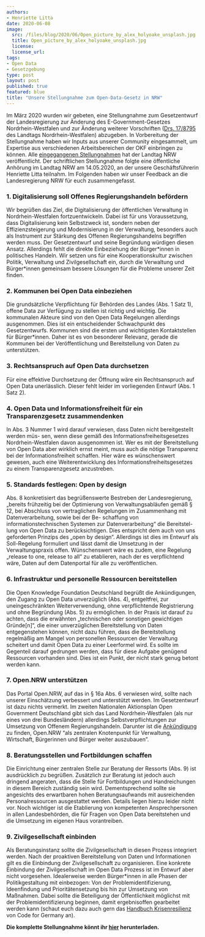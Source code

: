 ```yaml
---
authors:
- Henriette Litta
date: 2020-06-08
image: 
  src: /files/blog/2020/06/Open_picture_by_alex_holyoake_unsplash.jpg
  title: Open_picture_by_alex_holyoake_unsplash.jpg
  license:
  license_url:
tags:
- Open Data
- Gesetzgebung
type: post
layout: post
published: true
featured: blue
title: "Unsere Stellungnahme zum Open-Data-Gesetz in NRW"
---
```


Im März 2020 wurden wir gebeten, eine Stellungnahme zum Gesetzentwurf der Landesregierung zur Änderung des E-Government-Gesetzes Nordrhein-Westfalen und zur Änderung weiterer Vorschriften ([Drs. 17/8795](https://www.landtag.nrw.de/portal/WWW/dokumentenarchiv/Dokument/MMD17-8795.pdf) des Landtags Nordrhein-Westfalen) abzugeben. In Vorbereitung der Stellungnahme haben wir Inputs aus unserer Community eingesammelt, um Expertise aus verschiedenen Arbeitsbereichen der OKF einbringen zu können. Alle [eingegangenen Stellungnahmen](https://www.landtag.nrw.de/home/dokumente_und_recherche/aktuelle-dokumente.html?dokTyp=ST&wp=17&dokNum=Drs%2017/8795&_eventId_sendform=suchen) hat der Landtag NRW veröffentlicht. Der schriftlichen Stellungnahme folgte eine öffentliche Anhörung im Landtag NRW am 14.05.2020, an der unsere Geschäftsführerin Henriette Litta teilnahm. Im Folgenden haben wir unser Feedback an die Landesregierung NRW für euch zusammengefasst.

### 1. Digitalisierung soll Offenes Regierungshandeln befördern

Wir begrüßen das Ziel, die Digitalisierung der öffentlichen Verwaltung in Nordrhein-Westfalen fortzuentwickeln. Dabei ist für uns Voraussetzung, dass Digitalisierung kein Selbstzweck ist, sondern neben der Effizienzsteigerung und Modernisierung in der Verwaltung, besonders auch als Instrument zur Stärkung des Offenen Regierungshandelns begriffen werden muss. Der Gesetzentwurf und seine Begründung würdigen diesen Ansatz. Allerdings fehlt die direkte Einbeziehung der Bürger\*innen in politisches Handeln. Wir setzen uns für eine Kooperationskultur zwischen Politik, Verwaltung und Zivilgesellschaft ein, durch die Verwaltung und Bürger\*innen gemeinsam bessere Lösungen für die Probleme unserer Zeit finden. 

### 2. Kommunen bei Open Data einbeziehen

Die grundsätzliche Verpflichtung für Behörden des Landes (Abs. 1 Satz 1), offene Data zur Verfügung zu stellen ist richtig und wichtig. Die kommunalen Akteure sind von den Open Data Regelungen allerdings ausgenommen. Dies ist ein entscheidender Schwachpunkt des Gesetzentwurfs. Kommunen sind die ersten und wichtigsten Kontaktstellen für Bürger\*innen. Daher ist es von besonderer Relevanz, gerade die Kommunen bei der Veröffentlichung und Bereitstellung von Daten zu unterstützen. 

### 3. Rechtsanspruch auf Open Data durchsetzen

Für eine effektive Durchsetzung der Öffnung wäre ein Rechtsanspruch auf Open Data unerlässlich. Dieser fehlt leider im vorliegenden Entwurf (Abs. 1 Satz 2).  

### 4. Open Data und Informationsfreiheit für ein Transparenzgesetz zusammendenken 

In Abs. 3 Nummer 1 wird darauf verwiesen, dass Daten nicht bereitgestellt werden müs- sen, wenn diese gemäß des Informationsfreiheitsgesetzes Nordrhein-Westfalen davon ausgenommen ist. Wer es mit der Bereitstellung von Open Data aber wirklich ernst meint, muss auch die nötige Transparenz bei der Informationsfreiheit schaffen. Hier wäre es wünschenswert gewesen, auch eine Weiterentwicklung des Informationsfreiheitsgesetzes zu einem Transparenzgesetz anzustreben.

### 5. Standards festlegen: Open by design 

Abs. 8 konkretisiert das begrüßenswerte Bestreben der Landesregierung, „bereits frühzeitig bei der Optimierung von Verwaltungsabläufen gemäß § 12, bei Abschluss von vertraglichen Regelungen im Zusammenhang mit Datenverarbeitung, sowie bei der Be- schaffung von informationstechnischen Systemen zur Datenverarbeitung“ die Bereitstel- lung von Open Data zu berücksichtigen. Dies entspricht dem auch von uns geforderten Prinzips des „open by design“. Allerdings ist dies im Entwurf als Soll-Regelung formuliert und lässt damit die Umsetzung in der Verwaltungspraxis offen. Wünschenswert wäre es zudem, eine Regelung „release to one, release to all“ zu etablieren, nach der es verpflichtend wäre, Daten auf dem Datenportal für alle zu veröffentlichen.

### 6. Infrastruktur und personelle Ressourcen bereitstellen

Die Open Knowledge Foundation Deutschland begrüßt die Ankündigungen, den Zugang zu Open Data unverzüglich (Abs. 4), entgeltfrei, zur uneingeschränkten Weiterverwendung, ohne verpflichtende Registrierung und ohne Begründung (Abs. 5) zu ermöglichen. In der Praxis ist darauf zu achten, dass die erwähnten „technischen oder sonstigen gewichtigen Gründe[n]“, die einer unverzüglichen Bereitstellung von Daten entgegenstehen können, nicht dazu führen, dass die Bereitstellung regelmäßig am Mangel von personellen Ressourcen der Verwaltung scheitert und damit Open Data zu einer Leerformel wird. Es sollte im Gegenteil darauf gedrungen werden, dass für diese Aufgabe genügend Ressourcen vorhanden sind. Dies ist ein Punkt, der nicht stark genug betont werden kann. 

### 7. Open.NRW unterstützen

Das Portal Open.NRW, auf das in § 16a Abs. 6 verwiesen wird, sollte nach unserer Einschätzung verbessert und unterstützt werden. Im Gesetzentwurf ist dazu nichts vermerkt. Im zweiten Nationalen Aktionsplan Open Government Deutschland gibt sich das Land Nordrhein-Westfalen (als nur eines von drei Bundesländern) allerdings Selbstverpflichtungen zur Umsetzung von Offenem Regierungshandeln. Darunter ist die [Ankündigung](https://www.open-government-deutschland.de/resource/blob/1591050/1704550/60aeb46427baf41c0a3ccb35134c03d8/zweiter-nationaler-aktionsplan-ogp-de-kurzfassung-bf-data.pdf?download=1) zu finden, Open.NRW “als zentralen Knotenpunkt für Verwaltung, Wirtschaft, Bürgerinnen und Bürger weiter auszubauen”.

### 8. Beratungsstellen und Fortbildungen schaffen

Die Einrichtung einer zentralen Stelle zur Beratung der Ressorts (Abs. 9) ist ausdrücklich zu begrüßen. Zusätzlich zur Beratung ist jedoch auch dringend angeraten, dass die Stelle für Fortbildungen und Handreichungen in diesem Bereich zuständig sein wird. Dementsprechend sollte sie angesichts des erwartbaren hohen Beratungsaufwands mit ausreichenden Personalressourcen ausgestattet werden. Details liegen hierzu leider nicht vor. Noch wichtiger ist die Etablierung von kompetenten Ansprechpersonen in allen Landesbehörden, die für Fragen von Open Data bereitstehen und die Umsetzung im eigenen Haus vorantreiben.

### 9. Zivilgesellschaft einbinden

Als Beratungsinstanz sollte die Zivilgesellschaft in diesen Prozess integriert werden. Nach der proaktiven Bereitstellung von Daten und Informationen gilt es die Einbindung der Zivilgesellschaft zu organisieren. Eine konkrete Einbindung der Zivilgesellschaft im Open Data Prozess ist im Entwurf aber nicht vorgesehen. Idealerweise werden Bürger\*innen in alle Phasen der Politikgestaltung mit einbezogen: Von der Problemidentifizierung, Ideenfindung und Prioritätensetzung bis hin zur Umsetzung von Maßnahmen. Dabei sollte die Beteiligung der Öffentlichkeit möglichst mit der Problemidentifizierung beginnen, damit ergebnisoffen gearbeitet werden kann (schaut euch dazu auch gern das [Handbuch Krisenresilienz](https://codefor.de/assets/presse/20200409-CFG-Handbuch-Krisenresilienz.pdf) von Code for Germany an).

**Die komplette Stellungnahme könnt ihr [hier](https://github.com/okfde/okfn.de/raw/master/files/blog/2020/06/EGovOpenData_NRW_Stellungnahme_OKF.pdf) herunterladen.**
